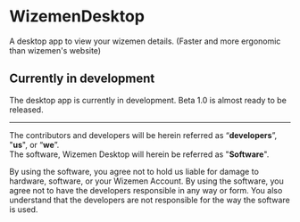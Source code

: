 # WizemenDesktop
A desktop app to view your wizemen details. (Faster and more ergonomic than wizemen's website)  

## Currently in development
The desktop app is currently in development. Beta 1.0 is almost ready to be released.
  
---  
The contributors and developers will be herein referred as “**developers**”, "**us**", or “**we**”.  
The software, Wizemen Desktop will herein be referred as "**Software**".  

By using the software, you agree not to hold us liable for damage to hardware, software, or your Wizemen Account. By using the software, you agree not to have the developers responsible in any way or form. You also understand that the developers are not responsible for the way the software is used.
